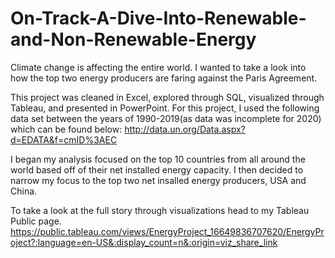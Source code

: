 # On-Track-A-Dive-Into-Renewable-and-Non-Renewable-Energy
Climate change is affecting the entire world. I wanted to take a look into how the top two energy producers are faring against the Paris Agreement. 

This project was cleaned in Excel, explored through SQL, visualized through Tableau, and presented in PowerPoint. For this project, I used the following data set between the years of 1990-2019(as data was incomplete for 2020) which can be found below:
http://data.un.org/Data.aspx?d=EDATA&f=cmID%3AEC

I began my analysis focused on the top 10 countries from all around the world based off of their net installed energy capacity. I then decided to narrow my focus to the top two net insalled energy producers, USA and China. 

To take a look at the full story through visualizations head to my Tableau Public page.
https://public.tableau.com/views/EnergyProject_16649836707620/EnergyProject?:language=en-US&:display_count=n&:origin=viz_share_link
